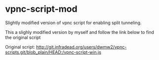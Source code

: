 # vpnc-script-mod
Slightly modified version of vpnc script for enabling split tunneling.

This a slighly modified version by myself and follow the link below to find the original script

Original script: http://git.infradead.org/users/dwmw2/vpnc-scripts.git/blob_plain/HEAD:/vpnc-script-win.js

